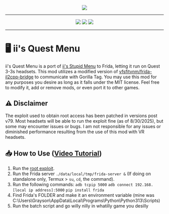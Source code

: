 <p align="center">
  <a href="#"><img src="https://i.imgur.com/HtO7VKw.png"></a>
</p>

---

<p align="center">
	<a href="https://github.com/iiDk-the-actual/iis.Quest.Menu/releases"><img src="https://img.shields.io/github/v/release/iiDk-the-actual/iis.Quest.Menu?label=version&style=for-the-badge"></a>
	<a href="https://github.com/iiDk-the-actual/iis.Quest.Menu/releases/latest"><img src="https://img.shields.io/github/downloads/iiDk-the-actual/iis.Quest.Menu/latest?style=for-the-badge"></a>
	<a href="https://discord.gg/iidk"><img src="https://img.shields.io/discord/1170093288557129748?label=discord&style=for-the-badge&color=blueviolet"></a>
</p>

---

# 🖥️ ii's Quest Menu
ii's Quest Menu is a port of [ii's Stupid Menu](https://github.com/iiDk-the-actual/iis.Stupid.Menu) to Frida, letting it run on Quest 3-3s headsets.
This mod utilizes a modified version of [vfsfitvnm/frida-il2cpp-bridge](https://github.com/vfsfitvnm/frida-il2cpp-bridge) to communicate with Gorilla Tag.
You may use this mod for any purposes you desire as long as it falls under the MIT license. Feel free to modify it, add or remove mods, or even port it to other games.

## ⚠️ Disclaimer
The exploit used to obtain root access has been patched in versions post v79. Most headsets will be able to run the exploit fine (as of 8/30/2025), but some may encounter issues or bugs. I am not responsible for any issues or diminished performance resulting from the use of this mod with VR headsets.

## 📥 How to Use ([Video Tutorial](https://www.youtube.com/watch?v=YhiYD-SWrOo))
1. Run the [root exploit](https://drive.iidk.online/src/Quest3-Root).
2. Run the Frida server `./data/local/tmp/frida-server &` (If doing on standalone only, Termux > `su`, `cd`, the command).
3. Run the following commands: `adb tcpip 5000` `adb connect 192.168.[local ip address]:5000` `pip install frida`
4. Find Frida's FOLDER and make it an environment variable (mine was C:\Users\Grayson\AppData\Local\Programs\Python\Python313\Scripts\)
5. Run the batch script and go willy nilly in whatilly game you desilly
